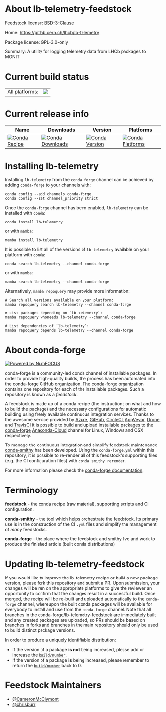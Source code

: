 About lb-telemetry-feedstock
============================

Feedstock license: [BSD-3-Clause](https://github.com/conda-forge/lb-telemetry-feedstock/blob/main/LICENSE.txt)

Home: https://gitlab.cern.ch/lhcb/lb-telemetry

Package license: GPL-3.0-only

Summary: A utility for logging telemetry data from LHCb packages to MONIT

Current build status
====================


<table><tr><td>All platforms:</td>
    <td>
      <a href="https://dev.azure.com/conda-forge/feedstock-builds/_build/latest?definitionId=19726&branchName=main">
        <img src="https://dev.azure.com/conda-forge/feedstock-builds/_apis/build/status/lb-telemetry-feedstock?branchName=main">
      </a>
    </td>
  </tr>
</table>

Current release info
====================

| Name | Downloads | Version | Platforms |
| --- | --- | --- | --- |
| [![Conda Recipe](https://img.shields.io/badge/recipe-lb--telemetry-green.svg)](https://anaconda.org/conda-forge/lb-telemetry) | [![Conda Downloads](https://img.shields.io/conda/dn/conda-forge/lb-telemetry.svg)](https://anaconda.org/conda-forge/lb-telemetry) | [![Conda Version](https://img.shields.io/conda/vn/conda-forge/lb-telemetry.svg)](https://anaconda.org/conda-forge/lb-telemetry) | [![Conda Platforms](https://img.shields.io/conda/pn/conda-forge/lb-telemetry.svg)](https://anaconda.org/conda-forge/lb-telemetry) |

Installing lb-telemetry
=======================

Installing `lb-telemetry` from the `conda-forge` channel can be achieved by adding `conda-forge` to your channels with:

```
conda config --add channels conda-forge
conda config --set channel_priority strict
```

Once the `conda-forge` channel has been enabled, `lb-telemetry` can be installed with `conda`:

```
conda install lb-telemetry
```

or with `mamba`:

```
mamba install lb-telemetry
```

It is possible to list all of the versions of `lb-telemetry` available on your platform with `conda`:

```
conda search lb-telemetry --channel conda-forge
```

or with `mamba`:

```
mamba search lb-telemetry --channel conda-forge
```

Alternatively, `mamba repoquery` may provide more information:

```
# Search all versions available on your platform:
mamba repoquery search lb-telemetry --channel conda-forge

# List packages depending on `lb-telemetry`:
mamba repoquery whoneeds lb-telemetry --channel conda-forge

# List dependencies of `lb-telemetry`:
mamba repoquery depends lb-telemetry --channel conda-forge
```


About conda-forge
=================

[![Powered by
NumFOCUS](https://img.shields.io/badge/powered%20by-NumFOCUS-orange.svg?style=flat&colorA=E1523D&colorB=007D8A)](https://numfocus.org)

conda-forge is a community-led conda channel of installable packages.
In order to provide high-quality builds, the process has been automated into the
conda-forge GitHub organization. The conda-forge organization contains one repository
for each of the installable packages. Such a repository is known as a *feedstock*.

A feedstock is made up of a conda recipe (the instructions on what and how to build
the package) and the necessary configurations for automatic building using freely
available continuous integration services. Thanks to the awesome service provided by
[Azure](https://azure.microsoft.com/en-us/services/devops/), [GitHub](https://github.com/),
[CircleCI](https://circleci.com/), [AppVeyor](https://www.appveyor.com/),
[Drone](https://cloud.drone.io/welcome), and [TravisCI](https://travis-ci.com/)
it is possible to build and upload installable packages to the
[conda-forge](https://anaconda.org/conda-forge) [Anaconda-Cloud](https://anaconda.org/)
channel for Linux, Windows and OSX respectively.

To manage the continuous integration and simplify feedstock maintenance
[conda-smithy](https://github.com/conda-forge/conda-smithy) has been developed.
Using the ``conda-forge.yml`` within this repository, it is possible to re-render all of
this feedstock's supporting files (e.g. the CI configuration files) with ``conda smithy rerender``.

For more information please check the [conda-forge documentation](https://conda-forge.org/docs/).

Terminology
===========

**feedstock** - the conda recipe (raw material), supporting scripts and CI configuration.

**conda-smithy** - the tool which helps orchestrate the feedstock.
                   Its primary use is in the construction of the CI ``.yml`` files
                   and simplify the management of *many* feedstocks.

**conda-forge** - the place where the feedstock and smithy live and work to
                  produce the finished article (built conda distributions)


Updating lb-telemetry-feedstock
===============================

If you would like to improve the lb-telemetry recipe or build a new
package version, please fork this repository and submit a PR. Upon submission,
your changes will be run on the appropriate platforms to give the reviewer an
opportunity to confirm that the changes result in a successful build. Once
merged, the recipe will be re-built and uploaded automatically to the
`conda-forge` channel, whereupon the built conda packages will be available for
everybody to install and use from the `conda-forge` channel.
Note that all branches in the conda-forge/lb-telemetry-feedstock are
immediately built and any created packages are uploaded, so PRs should be based
on branches in forks and branches in the main repository should only be used to
build distinct package versions.

In order to produce a uniquely identifiable distribution:
 * If the version of a package **is not** being increased, please add or increase
   the [``build/number``](https://docs.conda.io/projects/conda-build/en/latest/resources/define-metadata.html#build-number-and-string).
 * If the version of a package **is** being increased, please remember to return
   the [``build/number``](https://docs.conda.io/projects/conda-build/en/latest/resources/define-metadata.html#build-number-and-string)
   back to 0.

Feedstock Maintainers
=====================

* [@CameronMcClymont](https://github.com/CameronMcClymont/)
* [@chrisburr](https://github.com/chrisburr/)


<!-- dummy commit to enable rerendering -->

